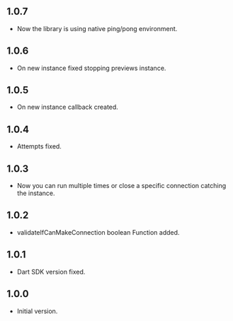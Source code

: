 ## 1.0.7
- Now the library is using native ping/pong environment.

## 1.0.6
- On new instance fixed stopping previews instance.

## 1.0.5
- On new instance callback created.

## 1.0.4
- Attempts fixed.

## 1.0.3
- Now you can run multiple times or close a specific connection catching the instance.

## 1.0.2
- validateIfCanMakeConnection boolean Function added.

## 1.0.1
- Dart SDK version fixed.

## 1.0.0
- Initial version.
